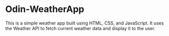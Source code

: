 # Odin-WeatherApp
This is a simple weather app built using HTML, CSS, and JavaScript. It uses the Weather API to fetch current weather data and display it to the user.